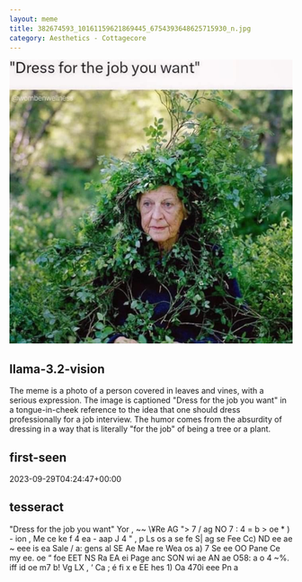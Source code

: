 ```yaml
---
layout: meme
title: 382674593_10161159621869445_6754393648625715930_n.jpg
category: Aesthetics - Cottagecore
---
```


<div markdown="0"><a href="382674593_10161159621869445_6754393648625715930_n.jpg"><img class="photo" src="382674593_10161159621869445_6754393648625715930_n.jpg" /></a>

<h2>llama-3.2-vision</h2>
<p title="Llama-3.2-Vision-11B is a really good model that probably gets the visual details right but doesn't understand literary or media references, and often fails to accurately represent the physical arrangement of objects and the implied relationships between the objects.">The meme is a photo of a person covered in leaves and vines, with a serious expression. The image is captioned &quot;Dress for the job you want&quot; in a tongue-in-cheek reference to the idea that one should dress professionally for a job interview. The humor comes from the absurdity of dressing in a way that is literally &quot;for the job&quot; of being a tree or a plant.</p>

<h2>first-seen</h2>
<p title="Because Git doesn't preserve file modification times, this metadata file contains the file's modification time when it was added to the library.">2023-09-29T04:24:47+00:00</p>

<h2>tesseract</h2>
<p title="Tesseract is often terrible and just gives a lot of nonsense characters, but it used to be the state of the art, and usually it is better at correctly representing text than llama-3.2-vision-11b.">&quot;Dress for the job you want&quot; Yor , ~~ \¥Re AG &quot;&gt; 7 / ag NO 7 : 4 = b &gt; oe * ) - ion , Me ce ke f 4 ea - aap J 4 &quot; , p Ls os a se fe S| ag se Fee Cc) ND ee ae ~ eee is ea Sale / a: gens al SE Ae Mae re Wea os a) 7 Se ee OO Pane Ce my ee. oe “ foe EET NS Ra EA ei Page anc SON wi ae AN ae O58: a o 4 ~%. iff id oe m7 b! Vg LX , ‘ Ca ; é fi x e EE hes 1) Oa 470i eee Pn a</p>

</div>

